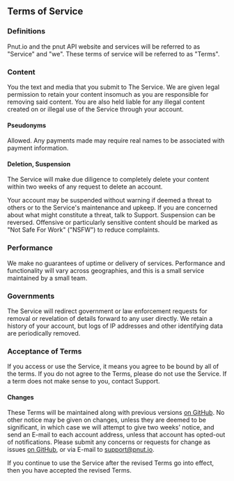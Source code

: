 ## Terms of Service

### Definitions

Pnut.io and the pnut API website and services will be referred to as "Service" and "we". These terms of service will be referred to as "Terms".



### Content

You the text and media that you submit to The Service. We are given legal permission to retain your content insomuch as you are responsible for removing said content. You are also held liable for any illegal content created on or illegal use of the Service through your account.

#### Pseudonyms

Allowed. Any payments made may require real names to be associated with payment information.

#### Deletion, Suspension

The Service will make due diligence to completely delete your content within two weeks of any request to delete an account.

Your account may be suspended without warning if deemed a threat to others or to the Service's maintenance and upkeep. If you are concerned about what might constitute a threat, talk to Support. Suspension can be reversed. Offensive or particularly sensitive content should be marked as "Not Safe For Work" ("NSFW") to reduce complaints.


### Performance

We make no guarantees of uptime or delivery of services. Performance and functionality will vary across geographies, and this is a small service maintained by a small team.


### Governments

The Service will redirect government or law enforcement requests for removal or revelation of details forward to any user directly. We retain a history of your account, but logs of IP addresses and other identifying data are periodically removed.



### Acceptance of Terms

If you access or use the Service, it means you agree to be bound by all of the terms. If you do not agree to the Terms, please do not use the Service. If a term does not make sense to you, contact Support.

#### Changes

These Terms will be maintained along with previous versions <a href="https://github.com/pnut-api/tos">on GitHub</a>. No other notice may be given on changes, unless they are deemed to be significant, in which case we will attempt to give two weeks' notice, and send an E-mail to each account address, unless that account has opted-out of notifications. Please submit any concerns or requests for change as issues <a href="https://github.com/pnut-api/tos">on GitHub</a>, or via E-mail to <a href="mailto:support@pnut.io">support@pnut.io</a>.

If you continue to use the Service after the revised Terms go into effect, then you have accepted the revised Terms.

